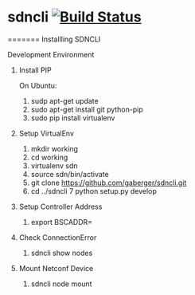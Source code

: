 

# sdncli [![Build Status](https://travis-ci.org/gaberger/sdncli.svg)](https://travis-ci.org/gaberger/sdncli)
=======
Installling SDNCLI

Development Environment


1. Install PIP

    On Ubuntu:  

    1. sudp apt-get update
    2. sudo apt-get install git python-pip
    3. sudo pip install virtualenv

2. Setup VirtualEnv

    1. mkdir working 
    2. cd working
    3. virtualenv sdn
    4. source sdn/bin/activate
    5. git clone https://github.com/gaberger/sdncli.git
    6. cd ../sdncli
    7  python setup.py develop

3. Setup Controller Address  
    1. export BSCADDR=<controllerIP>

4. Check ConnectionError

    1. sdncli show nodes

5. Mount Netconf Device

    1. sdncli node mount <name> <address> <user> <password>
